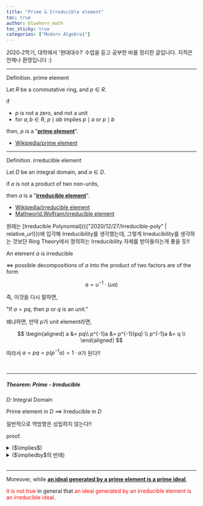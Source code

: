 ```yaml
---
title: "Prime & Irreducible element"
toc: true
author: bluehorn_math
toc_sticky: true
categories: ["Modern Algebra1"]
---
```



2020-2학기, 대학에서 '현대대수1' 수업을 듣고 공부한 바를 정리한 글입니다. 지적은 언제나 환영입니다 :)

<hr>

<span class="statement-title">Definition.</span> prime element<br>

<div class="notice" markdown="1">

Let $R$ be a commutative ring, and $p \in R$.

if
- $p$ is not a zero, and not a unit
- for $a, b \in R$, $p \mid ab$ implies $p \mid a$ or $p \mid b$

then, $p$ is a "**<u>prime element</u>**".

</div>

- [Wikipedia/prime element](https://en.wikipedia.org/wiki/Prime_element)

<hr>

<span class="statement-title">Definition.</span> irreducible element<br>

<div class="notice" markdown="1">

Let $D$ be an integral domain, and $a \in D$.

if $a$ is not a product of two non-units,

then $a$ is a "**<u>irreducible element</u>**".

</div>

- [Wikipedia/irreducible element](https://en.wikipedia.org/wiki/Irreducible_element)
- [Mathworld.Wolfram/irreducible element](https://mathworld.wolfram.com/IrreducibleElement)

원래는 [Irreducible Polynomial]({{"2020/12/27/Irreducible-poly" | relative_url}})에 입각해 Irreducibility를 생각했는데, 그렇게 Irreducibility를 생각하는 것보단 Ring Theory에서 정의하는 Irreducibility 자체를 받아들이는게 좋을 듯!!

<div class="notice" markdown="1">

An element $a$ is irreducible

$\iff$ possible decompositions of $a$ into the product of two factors are of the form

$$
a = u^{-1} \cdot (ua)
$$

즉, 이것을 다시 말하면,

"If $a = pq$, then $p$ or $q$ is an unit."

왜냐하면, 만약 $p$가 unit element라면,

$$
\begin{aligned}
    a &= pq\\
    p^{-1}a &= p^{-1}(pq) \\
    p^{-1}a &= q \\
\end{aligned}
$$

따라서 $a = pq = p(p^{-1}a) = 1 \cdot a$가 된다!!

</div>


<br>
<hr>

##### Theorem: Prime - Irreducible

<div class="notice" markdown="1">

$D$: Integral Domain

Prime element in $D$ $\implies$ Irreducible in $D$

일반적으로 역방향은 성립하지 않는다!!

</div>

<span class="statement-title">proof.</span><br>

<details>
<summary>($\implies$)</summary>
<div class="math-statement" markdown="1">

Since $p$ is a Prime element,

If $p \mid ab$ for some $a, b \in D$

then, $p \mid a$ or $p \mid b$.

Supp. $p = ab$, (Check) $a$ or $b$ is an unit.

Sine $p$ is a Prime element,

$p \mid ab$ $\implies$ $p \mid a$ or $p \mid b$

Say $p \mid a$, then $a = p \cdot a'$.

Then,

$$
\begin{aligned}
    p &= ab = (p \cdot a') b \\
    1 &= a' b
\end{aligned}
$$

따라서 $b$는 $a'$를 multiplicative inverse로 갖는 unit이다.

반대로 $p \mid b$라면, $a$가 unit이다.

따라서 $p$는 irreducible이다. $\blacksquare$

</div>
</details>

<details>
<summary>($\impliedby$의 반례)</summary>
<div class="math-statement" markdown="1">

Integer Domain<small>(또는 Qudratic Integr Ring)</small>과 Algebraic Norm에 대한 개념을 알아야 반례를 쉽게 찾을 수 있다.

</div>
</details>

<br>
<hr>

<div class="notice" markdown="1">

Moreover, while **<u>an ideal generated by a prime element is a prime ideal</u>**,

<span style="color:red">it is not true</span> in general that <span style="color:red">an ideal generated by an irreducible element is an irreducible ideal</span>.

</div>

